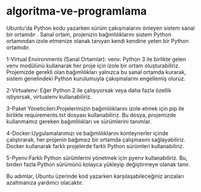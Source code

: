# algoritma-ve-programlama
Ubuntu'da Python kodu yazarken sürüm çakışmalarını önleyen sistem sanal bir ortamdır . Sanal ortam, projenizin bağımlılıklarını sistem Python ortamından izole etmenize olanak tanıyan kendi kendine yeten bir Python ortamıdır.

1-Virtual Environments (Sanal Ortamlar):
venv: Python 3 ile birlikte gelen venv modülünü kullanarak her proje için izole bir ortam oluşturabiliriz. Projemizde gerekli olan bağımlılıkları yalnızca bu sanal ortamda kurarak, sistem genelindeki Python kurulumuyla çakışmalarını engellemiş oluruz.

2-Virtualenv: Eğer Python 2 ile çalışıyorsak veya daha fazla özellik istiyorsak, virtualenv kullanabiliriz.

3-Paket Yöneticileri:Projelerimizin bağımlılıklarını izole etmek için pip ile birlikte requirements.txt dosyası kullanabiliriz. Bu dosya, projemizde kullanmamız gereken bağımlılıkları ve sürümlerini tanımlar.

4-Docker:Uygulamalarımızı ve bağımlılıklarını konteynerler içinde çalıştırarak, her projenin bağımsız bir ortamda çalışmasını sağlayabiliriz. Docker kullanarak farklı projelerde farklı Python sürümleri kullanabiliriz.

5-Pyenv:Farklı Python sürümlerini yönetmek için pyenv kullanabiliriz. Bu, birden fazla Python sürümünü kolayca yükleyip değiştirmeye olanak tanır.

Bu adımlar, Ubuntu üzerinde kod yazarken karşılaşabileceğiniz arızaları azaltmanıza yardımcı olacaktır.

